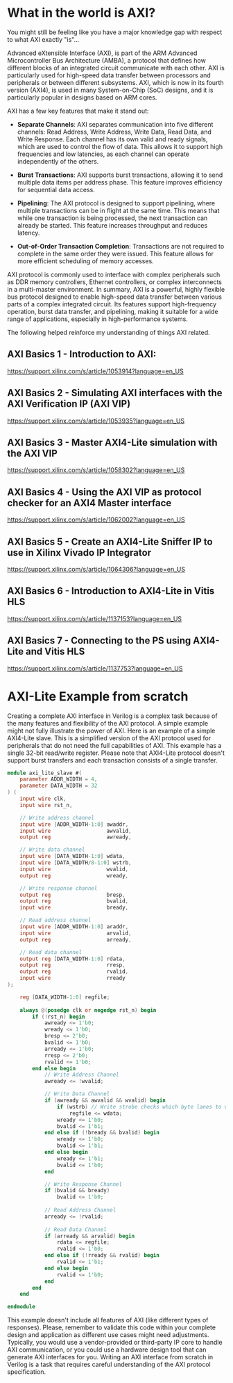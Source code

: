 # What in the world is AXI?

You might still be feeling like you have a major knowledge gap with respect to what AXI exactly "is"...

Advanced eXtensible Interface (AXI), is part of the ARM Advanced Microcontroller Bus Architecture (AMBA), a protocol that defines how different blocks of an integrated circuit communicate with each other. AXI is particularly used for high-speed data transfer between processors and peripherals or between different subsystems. AXI, which is now in its fourth version (AXI4), is used in many System-on-Chip (SoC) designs, and it is particularly popular in designs based on ARM cores.

AXI has a few key features that make it stand out:

- **Separate Channels**: AXI separates communication into five different channels: Read Address, Write Address, Write Data, Read Data, and Write Response. Each channel has its own valid and ready signals, which are used to control the flow of data. This allows it to support high frequencies and low latencies, as each channel can operate independently of the others.

- **Burst Transactions**: AXI supports burst transactions, allowing it to send multiple data items per address phase. This feature improves efficiency for sequential data access.

- **Pipelining**: The AXI protocol is designed to support pipelining, where multiple transactions can be in flight at the same time. This means that while one transaction is being processed, the next transaction can already be started. This feature increases throughput and reduces latency.

- **Out-of-Order Transaction Completion**: Transactions are not required to complete in the same order they were issued. This feature allows for more efficient scheduling of memory accesses.

AXI protocol is commonly used to interface with complex peripherals such as DDR memory controllers, Ethernet controllers, or complex interconnects in a multi-master environment.  In summary, AXI is a powerful, highly flexible bus protocol designed to enable high-speed data transfer between various parts of a complex integrated circuit. Its features support high-frequency operation, burst data transfer, and pipelining, making it suitable for a wide range of applications, especially in high-performance systems.

The following helped reinforce my understanding of things AXI related.


## AXI Basics 1 - Introduction to AXI:
https://support.xilinx.com/s/article/1053914?language=en_US

## AXI Basics 2 - Simulating AXI interfaces with the AXI Verification IP (AXI VIP)

https://support.xilinx.com/s/article/1053935?language=en_US

## AXI Basics 3 - Master AXI4-Lite simulation with the AXI VIP

https://support.xilinx.com/s/article/1058302?language=en_US

## AXI Basics 4 - Using the AXI VIP as protocol checker for an AXI4 Master interface

https://support.xilinx.com/s/article/1062002?language=en_US

## AXI Basics 5 - Create an AXI4-Lite Sniffer IP to use in Xilinx Vivado IP Integrator

https://support.xilinx.com/s/article/1064306?language=en_US

## AXI Basics 6 - Introduction to AXI4-Lite in Vitis HLS

https://support.xilinx.com/s/article/1137153?language=en_US

## AXI Basics 7 - Connecting to the PS using AXI4-Lite and Vitis HLS

https://support.xilinx.com/s/article/1137753?language=en_US

# AXI-Lite Example from scratch 

Creating a complete AXI interface in Verilog is a complex task because of the many features and flexibility of the AXI protocol. A simple example might not fully illustrate the power of AXI.  Here is an example of a simple AXI4-Lite slave. This is a simplified version of the AXI protocol used for peripherals that do not need the full capabilities of AXI. This example has a single 32-bit read/write register.  Please note that AXI4-Lite protocol doesn't support burst transfers and each transaction consists of a single transfer.

```verilog
module axi_lite_slave #(
    parameter ADDR_WIDTH = 4,
    parameter DATA_WIDTH = 32
) (
    input wire clk,
    input wire rst_n,

    // Write address channel
    input wire [ADDR_WIDTH-1:0] awaddr,
    input wire                  awvalid,
    output reg                  awready,

    // Write data channel
    input wire [DATA_WIDTH-1:0] wdata,
    input wire [DATA_WIDTH/8-1:0] wstrb,
    input wire                  wvalid,
    output reg                  wready,

    // Write response channel
    output reg                  bresp,
    output reg                  bvalid,
    input wire                  bready,

    // Read address channel
    input wire [ADDR_WIDTH-1:0] araddr,
    input wire                  arvalid,
    output reg                  arready,

    // Read data channel
    output reg [DATA_WIDTH-1:0] rdata,
    output reg                  rresp,
    output reg                  rvalid,
    input wire                  rready
);

    reg [DATA_WIDTH-1:0] regfile;
    
    always @(posedge clk or negedge rst_n) begin
        if (!rst_n) begin
            awready <= 1'b0;
            wready <= 1'b0;
            bresp <= 2'b0;
            bvalid <= 1'b0;
            arready <= 1'b0;
            rresp <= 2'b0;
            rvalid <= 1'b0;
        end else begin
            // Write Address Channel
            awready <= !wvalid;

            // Write Data Channel
            if (awready && awvalid && wvalid) begin
                if (wstrb) // Write strobe checks which byte lanes to update
                    regfile <= wdata;
                wready <= 1'b0;
                bvalid <= 1'b1;
            end else if (!bready && bvalid) begin
                wready <= 1'b0;
                bvalid <= 1'b1;
            end else begin
                wready <= 1'b1;
                bvalid <= 1'b0;
            end

            // Write Response Channel
            if (bvalid && bready) 
                bvalid <= 1'b0;
            
            // Read Address Channel
            arready <= !rvalid;
            
            // Read Data Channel
            if (arready && arvalid) begin
                rdata <= regfile;
                rvalid <= 1'b0;
            end else if (!rready && rvalid) begin
                rvalid <= 1'b1;
            end else begin
                rvalid <= 1'b0;
            end
        end
    end

endmodule
```

This example doesn't include all features of AXI (like different types of responses). Please, remember to validate this code within your complete design and application as different use cases might need adjustments.  Typically, you would use a vendor-provided or third-party IP core to handle AXI communication, or you could use a hardware design tool that can generate AXI interfaces for you. Writing an AXI interface from scratch in Verilog is a task that requires careful understanding of the AXI protocol specification.